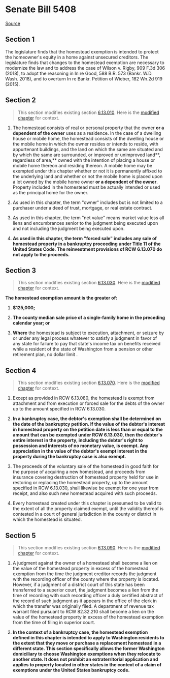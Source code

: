 # Senate Bill 5408

[Source](http://lawfilesext.leg.wa.gov/biennium/2021-22/Pdf/Bills/Senate%20Bills/5408.pdf)
## Section 1
The legislature finds that the homestead exemption is intended to protect the homeowner's equity in a home against unsecured creditors. The legislature finds that changes to the homestead exemption are necessary to modernize the law and to address the case of Wilson v. Rigby, 909 F.3d 306 (2018), to adopt the reasoning in In re Good, 588 B.R. 573 (Bankr. W.D. Wash. 2018), and to overturn In re Bankr. Petition of Wieber, 182 Wn.2d 919 (2015).


## Section 2
> This section modifies existing section [6.13.010](/rcw/06_enforcement_of_judgments/6.13_homesteads.md). Here is the [modified chapter](rcw/06_enforcement_of_judgments/6.13_homesteads.md) for context.

1. The homestead consists of real or personal property that the owner **or a dependent of the owner** uses as a residence. In the case of a dwelling house or mobile home, the homestead consists of the dwelling house or the mobile home in which the owner resides or intends to reside, with appurtenant buildings, and the land on which the same are situated and by which the same are surrounded, or improved or unimproved land**, regardless of area,** owned with the intention of placing a house or mobile home thereon and residing thereon. A mobile home may be exempted under this chapter whether or not it is permanently affixed to the underlying land and whether or not the mobile home is placed upon a lot owned by the mobile home owner **or a dependent of the owner**. Property included in the homestead must be actually intended or used as the principal home for the owner.

2. As used in this chapter, the term "owner" includes but is not limited to a purchaser under a deed of trust, mortgage, or real estate contract.

3. As used in this chapter, the term "net value" means market value less all liens and encumbrances senior to the judgment being executed upon and not including the judgment being executed upon.

4. **As used in this chapter, the term "forced sale" includes any sale of homestead property in a bankruptcy proceeding under Title 11 of the United States Code. The reinvestment provisions of RCW 6.13.070 do not apply to the proceeds.**


## Section 3
> This section modifies existing section [6.13.030](/rcw/06_enforcement_of_judgments/6.13_homesteads.md). Here is the [modified chapter](rcw/06_enforcement_of_judgments/6.13_homesteads.md) for context.

**The homestead exemption amount is the greater of:**

1. **$125,000;**

2. **The county median sale price of a single-family home in the preceding calendar year; or**

3. **Where** the homestead is subject to execution, attachment, or seizure by or under any legal process whatever to satisfy a judgment in favor of any state for failure to pay that state's income tax on benefits received while a resident of the state of Washington from a pension or other retirement plan,  no dollar limit .


## Section 4
> This section modifies existing section [6.13.070](/rcw/06_enforcement_of_judgments/6.13_homesteads.md). Here is the [modified chapter](rcw/06_enforcement_of_judgments/6.13_homesteads.md) for context.

1. Except as provided in RCW 6.13.080, the homestead is exempt from attachment and from execution or forced sale for the debts of the owner up to the amount specified in RCW 6.13.030.

2. **In a bankruptcy case, the debtor's exemption shall be determined on the date of the bankruptcy petition. If the value of the debtor's interest in homestead property on the petition date is less than or equal to the amount that can be exempted under RCW 6.13.030, then the debtor's entire interest in the property, including the debtor's right to possession and interests of no monetary value, is exempt. Any appreciation in the value of the debtor's exempt interest in the property during the bankruptcy case is also exempt.**

3. The proceeds of the voluntary sale of the homestead in good faith for the purpose of acquiring a new homestead, and proceeds from insurance covering destruction of homestead property held for use in restoring or replacing the homestead property, up to the amount specified in RCW 6.13.030, shall likewise be exempt for one year from receipt, and also such new homestead acquired with such proceeds.

4. Every homestead created under this chapter is presumed to be valid to the extent of all the property claimed exempt, until the validity thereof is contested in a court of general jurisdiction in the county or district in which the homestead is situated.


## Section 5
> This section modifies existing section [6.13.090](/rcw/06_enforcement_of_judgments/6.13_homesteads.md). Here is the [modified chapter](rcw/06_enforcement_of_judgments/6.13_homesteads.md) for context.

1. A judgment against the owner of a homestead shall become a lien on the value of the homestead property in excess of the homestead exemption from the time the judgment creditor records the judgment with the recording officer of the county where the property is located. However, if a judgment of a district court of this state has been transferred to a superior court, the judgment becomes a lien from the time of recording with such recording officer a duly certified abstract of the record of such judgment as it appears in the office of the clerk in which the transfer was originally filed. A department of revenue tax warrant filed pursuant to RCW 82.32.210 shall become a lien on the value of the homestead property in excess of the homestead exemption from the time of filing in superior court.

2. **In the context of a bankruptcy case, the homestead exemption defined in this chapter is intended to apply to Washington residents to the extent that they move or purchase a replacement homestead in a different state. This section specifically allows the former Washington domiciliary to choose Washington exemptions when they relocate to another state. It does not prohibit an extraterritorial application and applies to property located in other states in the context of a claim of exemptions under the United States bankruptcy code.**

